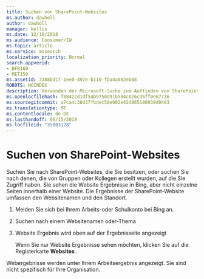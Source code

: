 ```yaml
---
title: Suchen von SharePoint-Websites
ms.author: dawholl
author: dawholl
manager: kellis
ms.date: 12/18/2018
ms.audience: Consumer/IW
ms.topic: article
ms.service: mssearch
localization_priority: Normal
search.appverid:
- BFB160
- MET150
ms.assetid: 3388bdc7-1ee0-497e-b110-fba4a082eb08
ROBOTS: NOINDEX
description: Verwenden der Microsoft-Suche zum Auffinden von SharePoint-Websites und der Details, die angezeigt werden
ms.openlocfilehash: f88422d1df54b9750d91b584c026c35ff0e67736
ms.sourcegitcommit: a7ca4c38d37fbdec58e002e42d865188939d0483
ms.translationtype: MT
ms.contentlocale: de-DE
ms.lasthandoff: 06/15/2019
ms.locfileid: "35003128"
---
```

# <a name="find-sharepoint-sites"></a>Suchen von SharePoint-Websites

Suchen Sie nach SharePoint-Websites, die Sie besitzen, oder suchen Sie nach denen, die von Gruppen oder Kollegen erstellt wurden, auf die Sie Zugriff haben. Sie sehen die Website Ergebnisse in Bing, aber nicht einzelne Seiten innerhalb einer Website. Die Ergebnisse der SharePoint-Website umfassen den Websitenamen und den Standort.
  
1. Melden Sie sich bei Ihrem Arbeits-oder Schulkonto bei Bing an.
    
2. Suchen nach einem Websitenamen oder-Thema
    
3. Website Ergebnis wird oben auf der Ergebnisseite angezeigt
    
    Wenn Sie nur Website Ergebnisse sehen möchten, klicken Sie auf die Registerkarte **Websites** . 
    
Webergebnisse werden unter Ihrem Arbeitsergebnis angezeigt. Sie sind nicht spezifisch für Ihre Organisation.
